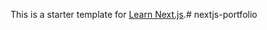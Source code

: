 This is a starter template for [Learn Next.js](https://nextjs.org/learn).#   n e x t j s - p o r t f o l i o  
 